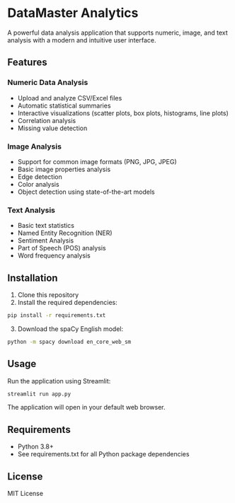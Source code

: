 # DataMaster Analytics

A powerful data analysis application that supports numeric, image, and text analysis with a modern and intuitive user interface.

## Features

### Numeric Data Analysis
- Upload and analyze CSV/Excel files
- Automatic statistical summaries
- Interactive visualizations (scatter plots, box plots, histograms, line plots)
- Correlation analysis
- Missing value detection

### Image Analysis
- Support for common image formats (PNG, JPG, JPEG)
- Basic image properties analysis
- Edge detection
- Color analysis
- Object detection using state-of-the-art models

### Text Analysis
- Basic text statistics
- Named Entity Recognition (NER)
- Sentiment Analysis
- Part of Speech (POS) analysis
- Word frequency analysis

## Installation

1. Clone this repository
2. Install the required dependencies:
```bash
pip install -r requirements.txt
```
3. Download the spaCy English model:
```bash
python -m spacy download en_core_web_sm
```

## Usage

Run the application using Streamlit:
```bash
streamlit run app.py
```

The application will open in your default web browser.

## Requirements

- Python 3.8+
- See requirements.txt for all Python package dependencies

## License

MIT License
